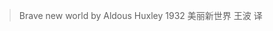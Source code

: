 
> Brave new world by Aldous Huxley 1932
> 美丽新世界 王波 译


<!--stackedit_data:
eyJoaXN0b3J5IjpbLTEzMDQ4MzI5NzRdfQ==
-->